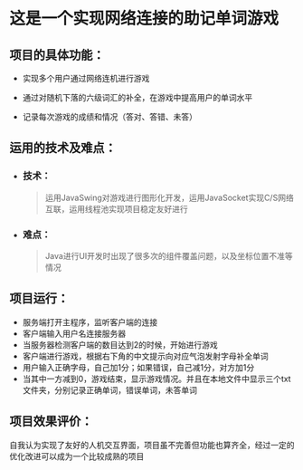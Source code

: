 # 这是一个实现网络连接的助记单词游戏

## 项目的具体功能：

* 实现多个用户通过网络连机进行游戏

* 通过对随机下落的六级词汇的补全，在游戏中提高用户的单词水平

* 记录每次游戏的成绩和情况（答对、答错、未答）

## 运用的技术及难点：

* ### 技术：

  > 运用JavaSwing对游戏进行图形化开发，运用JavaSocket实现C/S网络互联，运用线程池实现项目稳定友好进行

* ### 难点：

  > Java进行UI开发时出现了很多次的组件覆盖问题，以及坐标位置不准等情况



## 项目运行：

* 服务端打开主程序，监听客户端的连接
* 客户端输入用户名连接服务器
* 当服务器检测客户端的数目达到2的时候，开始进行游戏
* 客户端进行游戏，根据右下角的中文提示向对应气泡发射字母补全单词
* 用户输入正确字母，自己加1分；如果错误，自己减1分，对方加1分
* 当其中一方减到0，游戏结束，显示游戏情况。并且在本地文件中显示三个txt文件夹，分别记录正确单词，错误单词，未答单词

## 项目效果评价：

自我认为实现了友好的人机交互界面，项目虽不完善但功能也算齐全，经过一定的优化改进可以成为一个比较成熟的项目
